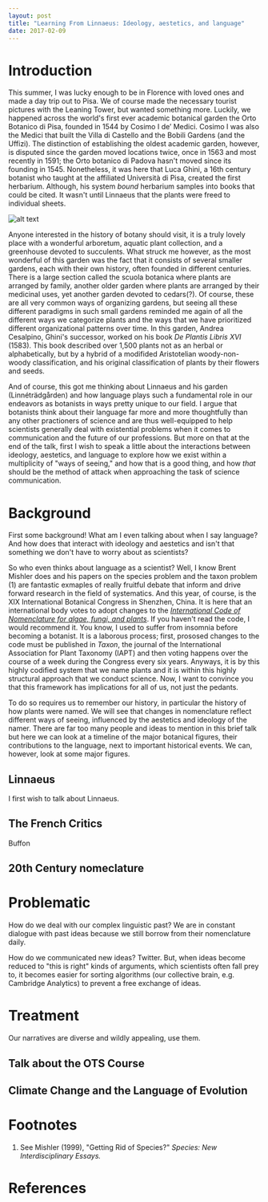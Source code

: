```yaml
---
layout: post
title: "Learning From Linnaeus: Ideology, aestetics, and language"
date: 2017-02-09
---
```


# Introduction
This summer, I was lucky enough to be in Florence with loved ones and made a day trip out to Pisa. We of course made the necessary tourist pictures with the Leaning Tower, but wanted something more. Luckily, we happened across the world's first ever academic botanical garden the Orto Botanico di Pisa, founded in 1544 by Cosimo I de’ Medici. Cosimo I was also the Medici that built the Villa di Castello and the Bobili Gardens (and the Uffizi). The distinction of establishing the oldest academic garden, however, is disputed since the garden moved locations twice, once in 1563 and most recently in 1591; the Orto botanico di Padova hasn't moved since its founding in 1545. Nonetheless, it was here that Luca Ghini, a 16th century botanist who taught at the affiliated Università di Pisa, created the first herbarium. Although, his system *bound* herbarium samples into books that could be cited. It wasn't until Linnaeus that the plants were freed to individual sheets.

![alt text](https://MichaelSongAGradStudent.github.io/images/ortoBotanico.jpg "Bamboo at Pisa")

Anyone interested in the history of botany should visit, it is a truly lovely place with a wonderful arboretum, aquatic plant collection, and a greenhouse devoted to succulents. What struck me however, as the most wonderful of this garden was the fact that it consists of several smaller gardens, each with their own history, often founded in different centuries. There is a large section called the scuola botanica where plants are arranged by family, another older garden where plants are arranged by their medicinal uses, yet another garden devoted to cedars(?). Of course, these are all very common ways of organizing gardens, but seeing all these different paradigms in such small gardens reminded me again of all the different ways we categorize plants and the ways that we have prioritized different organizational patterns over time. In this garden, Andrea Cesalpino, Ghini's successor, worked on his book *De Plantis Libris XVI* (1583). This book described over 1,500 plants not as an herbal or alphabetically, but by a hybrid of a modifided Aristotelian woody-non-woody classification, and his original classification of plants by their flowers and seeds.

And of course, this got me thinking about Linnaeus and his garden (Linnéträdgården) and how language plays such a fundamental role in our endeavors as botanists in ways pretty unique to our field. I argue that botanists think about their language far more and more thoughtfully than any other practioners of science and are thus well-equipped to help scientists generally deal with existential problems when it comes to communication and the future of our professions. But more on that at the end of the talk, first I wish to speak a little about the interactions between ideology, aestetics, and language to explore how we exist within a multiplicity of "ways of seeing," and how that is a good thing, and how *that* should be the method of attack when approaching the task of science communication. 

# Background
First some background! What am I even talking about when I say language? And how does that interact with ideology and aestetics and isn't that something we don't have to worry about as scientists?

So who even thinks about language as a scientist? Well, I know Brent Mishler does and his papers on the species problem and the taxon problem (1) are fantastic exmaples of really fruitful debate that inform and drive forward research in the field of systematics. And this year, of course, is the XIX International Botanical Congress in Shenzhen, China. It is here that an international body votes to adopt changes to the [*International Code of Nomenclature for algae, fungi, and plants*](http://www.iapt-taxon.org/nomen/main.php?page=title). If you haven't read the code, I would recommend it. You know, I used to suffer from insomnia before becoming a botanist. It is a laborous process; first, prososed changes to the code must be published in *Taxon*, the journal of the International Association for Plant Taxonomy (IAPT) and then voting happens over the course of a week during the Congress every six years. Anyways, it is by this highly codified system that we name plants and it is within this highly structural approach that we conduct science. Now, I want to convince you that this framework has implications for all of us, not just the pedants.

To do so requires us to remember our history, in particular the history of how plants were named. We will see that changes in nomenclature reflect different ways of seeing, influenced by the aestetics and ideology of the namer. There are far too many people and ideas to mention in this brief talk but here we can look at a timeline of the major botanical figures, their contributions to the language, next to important historical events. We can, however, look at some major figures.

## Linnaeus
I first wish to talk about Linnaeus. 

## The French Critics
Buffon

## 20th Century nomeclature


# Problematic
How do we deal with our complex linguistic past? We are in constant dialogue with past ideas because we still borrow from their nomenclature daily.

How do we communicated new ideas? Twitter. But, when ideas become reduced to "this is right" kinds of arguments, which scientists often fall prey to, it becomes easier for sorting algorithms (our collective brain, e.g. Cambridge Analytics) to prevent a free exchange of ideas.

# Treatment
Our narratives are diverse and wildly appealing, use them.

## Talk about the OTS Course

## Climate Change and the Language of Evolution

# Footnotes
1. See Mishler (1999), "Getting Rid of Species?" *Species: New Interdisciplinary Essays.*

# References
